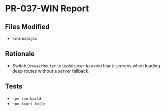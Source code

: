 # PR-037-WIN Report

## Files Modified
- src/main.jsx

## Rationale
- Switch `BrowserRouter` to `HashRouter` to avoid blank screens when loading deep routes without a server fallback.

## Tests
- `npm run build`
- `npx tauri build`
